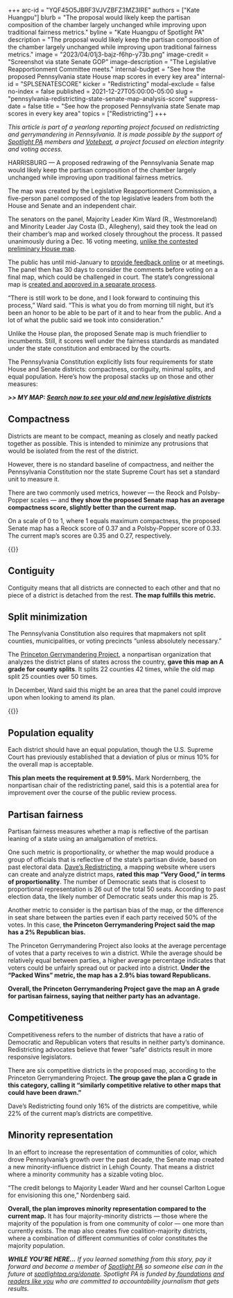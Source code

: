 +++
arc-id = "YQF45O5JBRF3VJVZBFZ3MZ3IRE"
authors = ["Kate Huangpu"]
blurb = "The proposal would likely keep the partisan composition of the chamber largely unchanged while improving upon traditional fairness metrics."
byline = "Kate Huangpu of Spotlight PA"
description = "The proposal would likely keep the partisan composition of the chamber largely unchanged while improving upon traditional fairness metrics."
image = "2023/04/01j3-bajz-f6hp-y73b.png"
image-credit = "Screenshot via state Senate GOP"
image-description = "The Legislative Reapportionment Committee meets."
internal-budget = "See how the proposed Pennsylvania state House map scores in every key area"
internal-id = "SPLSENATESCORE"
kicker = "Redistricting"
modal-exclude = false
no-index = false
published = 2021-12-27T05:00:00-05:00
slug = "pennsylvania-redistricting-state-senate-map-analysis-score"
suppress-date = false
title = "See how the proposed Pennsylvania state Senate map scores in every key area"
topics = ["Redistricting"]
+++

<i>This article is part of a yearlong reporting project focused on redistricting and gerrymandering in Pennsylvania. It is made possible by the support of </i><a href="https://www.spotlightpa.org/"><i>Spotlight PA</i></a><i> members and </i><a href="https://votebeat.org/"><i>Votebeat</i></a><i>, a project focused on election integrity and voting access.</i>

HARRISBURG — A proposed redrawing of the Pennsylvania Senate map would likely keep the partisan composition of the chamber largely unchanged while improving upon traditional fairness metrics.

The map was created by the Legislative Reapportionment Commission, a five-person panel composed of the top legislative leaders from both the House and Senate and an independent chair.

The senators on the panel, Majority Leader Kim Ward (R., Westmoreland) and Minority Leader Jay Costa (D., Allegheny), said they took the lead on their chamber’s map and worked closely throughout the process. It passed unanimously during a Dec. 16 voting meeting, <a href="https://www.spotlightpa.org/news/2021/12/pennsylvania-redistricting-state-house-map-score-analysis/">unlike the contested preliminary House map</a>.

<script src="https://www.spotlightpa.org/embed.js" async></script><div data-spl-embed-version="1" data-spl-src="https://www.spotlightpa.org/embeds/newsletter/"></div>

The public has until mid-January to <a href="https://www.redistricting.state.pa.us/">provide feedback online</a> or at meetings. The panel then has 30 days to consider the comments before voting on a final map, which could be challenged in court. The state’s congressional map is <a href="https://www.spotlightpa.org/news/2021/12/pa-congressional-maps-proposed-redistricting/">created and approved in a separate process</a>.

“There is still work to be done, and I look forward to continuing this process,” Ward said. “This is what you do from morning till night, but it’s been an honor to be able to be part of it and to hear from the public. And a lot of what the public said we took into consideration.”

Unlike the House plan, the proposed Senate map is much friendlier to incumbents. Still, it scores well under the fairness standards as mandated under the state constitution and embraced by the courts.

The Pennsylvania Constitution explicitly lists four requirements for state House and Senate districts: compactness, contiguity, minimal splits, and equal population. Here’s how the proposal stacks up on those and other measures:

<i><b>&gt;&gt; MY MAP: </b></i><a href="https://www.spotlightpa.org/news/2021/12/pennsylvania-redistricting-house-senate-districts-lookup-tool/"><i><b>Search now to see your old and new legislative districts</b></i></a>

## Compactness

Districts are meant to be compact, meaning as closely and neatly packed together as possible. This is intended to minimize any protrusions that would be isolated from the rest of the district.

However, there is no standard baseline of compactness, and neither the Pennsylvania Constitution nor the state Supreme Court has set a standard unit to measure it.

There are two commonly used metrics, however — the Reock and Polsby-Popper scales — and <b>they show the proposed Senate map has an average compactness score, slightly better than the current map.</b>

On a scale of 0 to 1, where 1 equals maximum compactness, the proposed Senate map has a Reock score of 0.37 and a Polsby-Popper score of 0.33. The current map’s scores are 0.35 and 0.27, respectively.

{{<picture src="external/g0ebvg1y00c9fz13fpbk015k94.jpeg" description="Proposed District 35 (pictured in purple) keeps two counties whole while only splitting the third county once. The Princeton Gerrymandering Project gave the map an A grade for its minimal county splits." caption="Proposed District 35 (pictured in purple) keeps two counties whole while only splitting the third county once. The Princeton Gerrymandering Project gave the map an A grade for its minimal county splits." credit="Proposed Pennsylvania Senate Map via Dave&#39;s Redistricting">}} 

## Contiguity

Contiguity means that all districts are connected to each other and that no piece of a district is detached from the rest. <b>The map fulfills this metric.</b>

## Split minimization

The Pennsylvania Constitution also requires that mapmakers not split counties, municipalities, or voting precincts “unless absolutely necessary.”

The <a href="https://gerrymander.princeton.edu/redistricting-report-card?planId=recs9O2bPY5blTTQT" target="_blank">Princeton Gerrymandering Project,</a> a nonpartisan organization that analyzes the district plans of states across the country, <b>gave this map an A grade for county splits</b>. It splits 22 counties 42 times, while the old map split 25 counties over 50 times.

In December, Ward said this might be an area that the panel could improve upon when looking to amend its plan.

{{<picture src="external/2fe251bcac4sc329nk1yfj528w.jpeg" description="While the proposed District 9 (pictured in blue) crosses county boundaries, it remains compact without any major protrusions." caption="While the proposed District 9 (pictured in blue) crosses county boundaries, it remains compact without any major protrusions." credit="Proposed Pennsylvania Senate Map via Dave&#39;s Redistricting">}} 

## Population equality

Each district should have an equal population, though the U.S. Supreme Court has previously established that a deviation of plus or minus 10% for the overall map is acceptable.

<b>This plan meets the requirement at 9.59%. </b>Mark Nordernberg, the nonpartisan chair of the redistricting panel, said this is a potential area for improvement over the course of the public review process.

## Partisan fairness

Partisan fairness measures whether a map is reflective of the partisan leaning of a state using an amalgamation of metrics.

One such metric is proportionality, or whether the map would produce a group of officials that is reflective of the state’s partisan divide, based on past electoral data. <a href="https://davesredistricting.org/maps#home" target="_blank">Dave’s Redistricting</a>, a mapping website where users can create and analyze district maps, <b>rated this map “Very Good,” in terms of proportionality</b>. The number of Democratic seats that is closest to proportional representation is 26 out of the total 50 seats. According to past election data, the likely number of Democratic seats under this map is 25.

Another metric to consider is the partisan bias of the map, or the difference in seat share between the parties even if each party received 50% of the votes. In this case, <b>the Princeton Gerrymandering Project said the map has a 2% Republican bias.</b>

The Princeton Gerrymandering Project also looks at the average percentage of votes that a party receives to win a district. While the average should be relatively equal between parties, a higher average percentage indicates that voters could be unfairly spread out or packed into a district. <b>Under the “Packed Wins” metric, the map has a 2.9% bias toward Republicans.</b>

<b>Overall, the Princeton Gerrymandering Project gave the map an A grade for partisan fairness, saying that neither party has an advantage.</b>

## Competitiveness

Competitiveness refers to the number of districts that have a ratio of Democratic and Republican voters that results in neither party’s dominance. Redistricting advocates believe that fewer “safe” districts result in more responsive legislators.

<script src="https://www.spotlightpa.org/embed.js" async></script><div data-spl-embed-version="1" data-spl-src="https://www.spotlightpa.org/embeds/donate/?eyebrow_text=SUPPORT%20SPOTLIGHT%20PA&cta_text=YES%2C%20TRIPLE%20MY%20GIFT&teaser_text=Support%20Spotlight%20PA's%20vital%20investigative%20journalism%20for%20Pennsylvania%20and%20for%20a%20limited%20time%2C%20all%20gifts%20will%20be%20TRIPLED."></div>

There are six competitive districts in the proposed map, according to the Princeton Gerrymandering Project. <b>The group gave the plan a C grade in this category, calling it “similarly competitive relative to other maps that could have been drawn.”</b>

Dave’s Redistricting found only 16% of the districts are competitive, while 22% of the current map’s districts are competitive.

## Minority representation

In an effort to increase the representation of communities of color, which drove Pennsylvania’s growth over the past decade, the Senate map created a new minority-influence district in Lehigh County. That means a district where a minority community has a sizable voting bloc.

“The credit belongs to Majority Leader Ward and her counsel Carlton Logue for envisioning this one,” Nordenberg said.

<b>Overall, the plan improves minority representation compared to the current map.</b> It has four majority-minority districts — those where the majority of the population is from one community of color — one more than currently exists. The map also creates five coalition-majority districts, where a combination of different communities of color constitutes the majority population.

<i><b>WHILE YOU’RE HERE...</b></i><i> If you learned something from this story, pay it forward and become a member of </i><a href="https://www.spotlightpa.org/"><i>Spotlight PA</i></a><i> so someone else can in the future at </i><a href="https://www.spotlightpa.org/donate"><i>spotlightpa.org/donate</i></a><i>. Spotlight PA is funded by</i><a href="https://www.spotlightpa.org/support"><i> foundations</i></a><i> </i><a href="https://www.spotlightpa.org/support"><i>and readers like you</i></a><i> who are committed to accountability journalism that gets results.</i>
